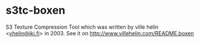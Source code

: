 # s3tc-boxen
S3 Texture Compression Tool which was written by ville helin &lt;vhelin@iki.fi> in 2003. See it on http://www.villehelin.com/README.boxen 
